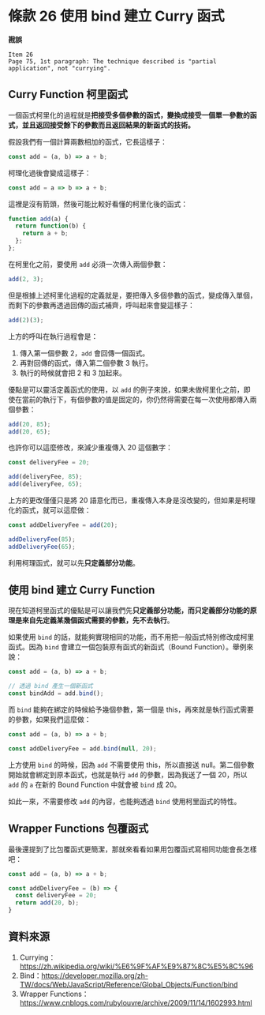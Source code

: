 # 條款 26 使用 bind 建立 Curry 函式

**戡誤**

    Item 26
    Page 75, 1st paragraph: The technique described is "partial application", not "currying".

## Curry Function 柯里函式

一個函式柯里化的過程就是**把接受多個參數的函式，變換成接受一個單一參數的函式，並且返回接受餘下的參數而且返回結果的新函式的技術。**

假設我們有一個計算兩數相加的函式，它長這樣子：
```javascript
const add = (a, b) => a + b;
```

柯理化過後會變成這樣子：
```javascript
const add = a => b => a + b;
```

這裡是沒有箭頭，然後可能比較好看懂的柯里化後的函式：
```javascript
function add(a) {
  return function(b) {
    return a + b;
  };
};
```

在柯里化之前，要使用 `add` 必須一次傳入兩個參數：

```javascript
add(2, 3);
```

但是根據上述柯里化過程的定義就是，要把傳入多個參數的函式，變成傳入單個，而剩下的參數再透過回傳的函式補齊，呼叫起來會變這樣子：

```javascript
add(2)(3);
```

上方的呼叫在執行過程會是：
1. 傳入第一個參數 2，`add` 會回傳一個函式。
2. 再對回傳的函式，傳入第二個參數 3 執行。
3. 執行的時候就會把 2 和 3 加起來。

優點是可以靈活定義函式的使用，以 `add` 的例子來說，如果未做柯里化之前，即使在當前的執行下，有個參數的值是固定的，你仍然得需要在每一次使用都傳入兩個參數：

```javascript
add(20, 85);
add(20, 65);
```

也許你可以這麼修改，來減少重複傳入 20 這個數字：

```javascript
const deliveryFee = 20;

add(deliveryFee, 85);
add(deliveryFee, 65);
```

上方的更改僅僅只是將 20 語意化而已，重複傳入本身是沒改變的，但如果是柯理化的函式，就可以這麼做：

```javascript
const addDeliveryFee = add(20);

addDeliveryFee(85);
addDeliveryFee(65);
```

利用柯理函式，就可以先**只定義部分功能**。

## 使用 bind 建立 Curry Function

現在知道柯里函式的優點是可以讓我們先**只定義部分功能，而只定義部分功能的原理是來自先定義某幾個函式需要的參數，先不去執行**。

如果使用 `bind` 的話，就能夠實現相同的功能，而不用把一般函式特別修改成柯里函式。因為 `bind` 會建立一個包裝原有函式的新函式（Bound Function）。舉例來說：

```javascript
const add = (a, b) => a + b;

// 透過 bind 產生一個新函式
const bindAdd = add.bind();
```

而 `bind` 能夠在綁定的時候給予幾個參數，第一個是 this，再來就是執行函式需要的參數，如果我們這麼做：

```javascript
const add = (a, b) => a + b;

const addDeliveryFee = add.bind(null, 20);
```

上方使用 `bind` 的時候，因為 `add` 不需要使用 this，所以直接送 null。第二個參數開始就會綁定到原本函式，也就是執行 `add` 的參數，因為我送了一個 20，所以 `add` 的 `a` 在新的 Bound Function 中就會被 `bind` 成 20。

如此一來，不需要修改 `add` 的內容，也能夠透過 `bind` 使用柯里函式的特性。

## Wrapper Functions 包覆函式

最後還提到了比包覆函式更簡潔，那就來看看如果用包覆函式寫相同功能會長怎樣吧：

```javascript
const add = (a, b) => a + b;

const addDeliveryFee = (b) => {
  const deliveryFee = 20;
  return add(20, b);
}
```

## 資料來源

1. Currying：https://zh.wikipedia.org/wiki/%E6%9F%AF%E9%87%8C%E5%8C%96
2. Bind：https://developer.mozilla.org/zh-TW/docs/Web/JavaScript/Reference/Global_Objects/Function/bind
3. Wrapper Functions：https://www.cnblogs.com/rubylouvre/archive/2009/11/14/1602993.html


